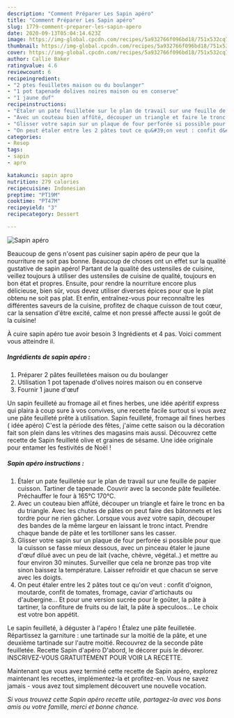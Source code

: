 ```yaml
---
description: "Comment Préparer Les Sapin apéro"
title: "Comment Préparer Les Sapin apéro"
slug: 1779-comment-preparer-les-sapin-apero
date: 2020-09-13T05:04:14.623Z
image: https://img-global.cpcdn.com/recipes/5a932766f096bd18/751x532cq70/sapin-apero-photo-principale-de-la-recette.jpg
thumbnail: https://img-global.cpcdn.com/recipes/5a932766f096bd18/751x532cq70/sapin-apero-photo-principale-de-la-recette.jpg
cover: https://img-global.cpcdn.com/recipes/5a932766f096bd18/751x532cq70/sapin-apero-photo-principale-de-la-recette.jpg
author: Callie Baker
ratingvalue: 4.6
reviewcount: 6
recipeingredient:
- "2 ptes feuilletes maison ou du boulanger"
- "1 pot tapenade dolives noires maison ou en conserve"
- "1 jaune duf"
recipeinstructions:
- "Étaler un pate feuilletée sur le plan de travail sur une feuille de papier cuisson. Tartiner de tapenade. Couvrir avec la seconde pâte feuilletée. Préchauffer le four à 165°C 170°C."
- "Avec un couteau bien affûté, découper un triangle et faire le tronc en ba du triangle. Avec les chutes de pâtes on peut faire des bâtonnets et les tordre pour ne rien gâcher. Lorsque vous avez votre sapin, découper des bandes de la même largeur en laissant le tronc intact. Prendre chaque bande de pâte et les tortilloner sans les casser."
- "Glisser votre sapin sur un plaque de four perforée si possible pour que la cuisson se fasse mieux dessous, avec un pinceau étaler le jaune d&#39;œuf dilué avec un peu de lait (vache, chèvre, végétal..) et mettre au four environ 30 minutes. Surveiller que cela ne bronze pas trop vite sinon baissez la température. Laisser refroidir et que chacun se serve avec les doigts."
- "On peut étaler entre les 2 pâtes tout ce qu&#39;on veut : confit d&#39;oignon, moutarde, confit de tomates, fromage, caviar d&#39;artichauts ou d&#39;aubergine... Et pour une version sucrée pour le goûter, la pâte à tartiner, la confiture de fruits ou de lait, la pâte à speculoos... Le choix est votre bon appétit."
categories:
- Resep
tags:
- sapin
- apro

katakunci: sapin apro 
nutrition: 279 calories
recipecuisine: Indonesian
preptime: "PT19M"
cooktime: "PT47M"
recipeyield: "3"
recipecategory: Dessert

---
```



![Sapin apéro](https://img-global.cpcdn.com/recipes/5a932766f096bd18/751x532cq70/sapin-apero-photo-principale-de-la-recette.jpg)

Beaucoup de gens n'osent pas cuisiner sapin apéro de peur que la nourriture ne soit pas bonne. Beaucoup de choses ont un effet sur la qualité gustative de sapin apéro! Partant de la qualité des ustensiles de cuisine, veillez toujours à utiliser des ustensiles de cuisine de qualité, toujours en bon état et propres. Ensuite, pour rendre la nourriture encore plus délicieuse, bien sûr, vous devez utiliser diverses épices pour que le plat obtenu ne soit pas plat. Et enfin, entraînez-vous pour reconnaître les différentes saveurs de la cuisine, profitez de chaque cuisson de tout cœur, car la sensation d'être excité, calme et non pressé affecte aussi le goût de la cuisine!

<!--inarticleads1-->

À cuire sapin apéro tue avoir besoin 3 Ingrédients et 4 pas. Voici comment vous atteindre il.

##### Ingrédients de sapin apéro :

1. Préparer 2 pâtes feuilletées maison ou du boulanger
1. Utilisation 1 pot tapenade d&#39;olives noires maison ou en conserve
1. Fournir 1 jaune d&#39;œuf


Un sapin feuilleté au fromage ail et fines herbes, une idée apéritif express qui plaira à coup sure à vos convives, une recette facile surtout si vous avez une pâte feuilleté prête à utilisation. Sapin feuilleté, fromage ail fines herbes ( idée apéro) C&#39;est la période des fêtes, j&#39;aime cette saison ou la décoration fait son plein dans les vitrines des magasins mais aussi. Découvrez cette recette de Sapin feuilleté olive et graines de sésame. Une idée originale pour entamer les festivités de Noël ! 

<!--inarticleads2-->

##### Sapin apéro instructions :

1. Étaler un pate feuilletée sur le plan de travail sur une feuille de papier cuisson. Tartiner de tapenade. Couvrir avec la seconde pâte feuilletée. Préchauffer le four à 165°C 170°C.
1. Avec un couteau bien affûté, découper un triangle et faire le tronc en ba du triangle. Avec les chutes de pâtes on peut faire des bâtonnets et les tordre pour ne rien gâcher. Lorsque vous avez votre sapin, découper des bandes de la même largeur en laissant le tronc intact. Prendre chaque bande de pâte et les tortilloner sans les casser.
1. Glisser votre sapin sur un plaque de four perforée si possible pour que la cuisson se fasse mieux dessous, avec un pinceau étaler le jaune d&#39;œuf dilué avec un peu de lait (vache, chèvre, végétal..) et mettre au four environ 30 minutes. Surveiller que cela ne bronze pas trop vite sinon baissez la température. Laisser refroidir et que chacun se serve avec les doigts.
1. On peut étaler entre les 2 pâtes tout ce qu&#39;on veut : confit d&#39;oignon, moutarde, confit de tomates, fromage, caviar d&#39;artichauts ou d&#39;aubergine... Et pour une version sucrée pour le goûter, la pâte à tartiner, la confiture de fruits ou de lait, la pâte à speculoos... Le choix est votre bon appétit.


Le sapin feuilleté, à déguster à l&#39;apéro ! Étalez une pâte feuilletée. Répartissez la garniture : une tartinade sur la moitié de la pâte, et une deuxième tartinade sur l&#39;autre moitié. Recouvrez de la seconde pâte feuilletée. Recette Sapin d&#39;apéro D&#39;abord, le décorer puis le dévorer. INSCRIVEZ-VOUS GRATUITEMENT POUR VOIR LA RECETTE. 

<!--inarticleads1-->

<p>
Maintenant que vous avez terminé cette recette de Sapin apéro, explorez maintenant les recettes, implémentez-la et profitez-en. Vous ne savez jamais - vous avez tout simplement découvert une nouvelle vocation.
</p>

<p>
<i>Si vous trouvez cette Sapin apéro recette utile, partagez-la avec vos bons amis ou votre famille, merci et bonne chance.</i>
</p>
